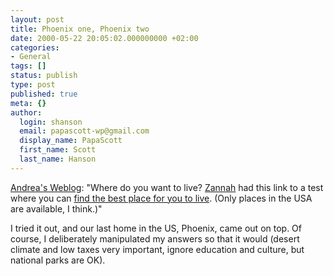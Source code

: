```yaml
---
layout: post
title: Phoenix one, Phoenix two
date: 2000-05-22 20:05:02.000000000 +02:00
categories:
- General
tags: []
status: publish
type: post
published: true
meta: {}
author:
  login: shanson
  email: papascott-wp@gmail.com
  display_name: PapaScott
  first_name: Scott
  last_name: Hanson
---
```

<p><a href="http://andrea.editthispage.com/2000/05/22">Andrea's Weblog</a>:  "Where do you want to live?  <a href="http://www.stormwerks.com/linked/2000_05_14_archive.html#245935">Zannah</a> had this link to a test where you can <a href="http://homes.wsj.com/d/best.html">find the best place for you to live</a>. (Only places in the USA are available, I think.)"</p>
<p>I tried it out, and our last home in the US, Phoenix, came out on top. Of course, I deliberately manipulated my answers so that it would (desert climate and low taxes very important, ignore education and culture, but national parks are OK).</p>
